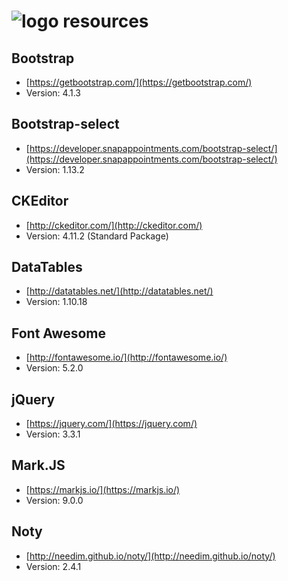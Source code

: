 ![logo](https://raw.githubusercontent.com/yafp/monoto/master/www/images/logo/monotoLogoBlack.png) resources
==========

## Bootstrap
* [https://getbootstrap.com/](https://getbootstrap.com/)
* Version: 4.1.3

## Bootstrap-select
* [https://developer.snapappointments.com/bootstrap-select/](https://developer.snapappointments.com/bootstrap-select/)
* Version: 1.13.2

## CKEditor
* [http://ckeditor.com/](http://ckeditor.com/)
* Version: 4.11.2 (Standard Package)

## DataTables
* [http://datatables.net/](http://datatables.net/)
* Version: 1.10.18

## Font Awesome
* [http://fontawesome.io/](http://fontawesome.io/)
* Version: 5.2.0

## jQuery
* [https://jquery.com/](https://jquery.com/)
* Version: 3.3.1

## Mark.JS
* [https://markjs.io/](https://markjs.io/)
* Version: 9.0.0

## Noty
* [http://needim.github.io/noty/](http://needim.github.io/noty/)
* Version: 2.4.1
